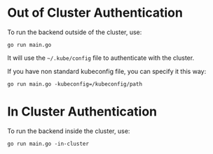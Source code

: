 # Out of Cluster Authentication

To run the backend outside of the cluster, use:

```
go run main.go
```

It will use the `~/.kube/config` file to authenticate with the cluster.

If you have non standard kubeconfig file, you can specify it this way:

```
go run main.go -kubeconfig=/kubeconfig/path
```

# In Cluster Authentication

To run the backend inside the cluster, use:

```
go run main.go -in-cluster
```